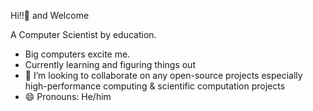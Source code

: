 Hi!!👋 and Welcome

A Computer Scientist by education. 
- Big computers excite me. 
- Currently learning and figuring things out 
- 👯 I’m looking to collaborate on any open-source projects especially high-performance computing & scientific computation projects 
- 😄 Pronouns: He/him

